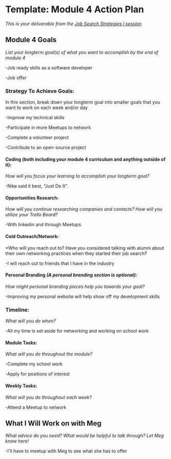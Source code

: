 # Template: Module 4 Action Plan 
*This is your deliverable from the [Job Search Strategies I session](https://github.com/turingschool/career-development-curriculum/blob/master/module_three/job_search_strategies_i.md)*

## Module 4 Goals
*List your longterm goal(s) of what you want to accomplish by the end of module 4*

-Job ready skills as a software developer

-Job offer

### Strategy To Achieve Goals:
In this section, break down your longterm goal into smaller goals that you want to work on each week and/or day

-Improve my technical skills

-Participate in more Meetups to network

-Complete a volunteer project

-Contribute to an open-source project

#### Coding (both including your module 4 curriculum and anything outside of it):
*How will you focus your learning to accomplish your longterm goal?*

-Nike said it best, "Just Do It".

#### Opportunities Research:
*How will you continue researching companies and contacts? How will you utilize your Trello Board?*

-With linkedin and through Meetups.

#### Cold Outreach/Network:
*Who will you reach out to? Have you considered talking with alumni about their own networking practices when they started their job search?

-I will reach out to friends that I have in the industry

#### Personal Branding *(A personal branding section is optional)*:
*How might personal branding pieces help you towards your goal?*

-Improving my personal website will help show off my development skills

### Timeline:
*What will you do when?*

-All my time is set aside for networking and working on school work

#### Module Tasks:
*What will you do throughout the module?*

-Complete my school work

-Apply for positions of interest

#### Weekly Tasks:
*What will you do throughout each week?*

-Attend a Meetup to network

## What I Will Work on with Meg
*What advice do you need? What would be helpful to talk through? Let Meg know here!*

-I'll have to meetup with Meg to see what she has to offer
